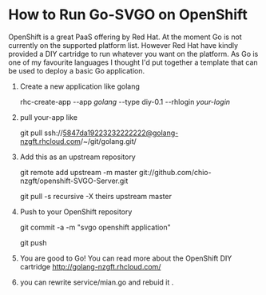 How to Run Go-SVGO on OpenShift
===============================

OpenShift is a great PaaS offering by Red Hat. At the moment 
Go is not currently on the supported platform list. However Red Hat 
have kindly provided a DIY cartridge to run whatever you want on the 
platform. As Go is one of my favourite languages I thought I'd put 
together a template that can be used to deploy a basic Go application. 

1. Create a new application like golang

    rhc-create-app --app *golang* --type diy-0.1 --rhlogin *your-login*

2. pull your-app like
  
   git pull ssh://5847da19223232222222@golang-nzgft.rhcloud.com/~/git/golang.git/

2. Add this as an upstream repository

    git remote add upstream -m master git://github.com/chio-nzgft/openshift-SVGO-Server.git
    
    git pull -s recursive -X theirs upstream master

3. Push to your OpenShift repository
   
    git commit -a -m "svgo openshift application"   
    
    git push


4. You are good to Go! You can read more about the OpenShift DIY cartridge
http://golang-nzgft.rhcloud.com/

5. you can rewrite service/mian.go and rebuid it .

